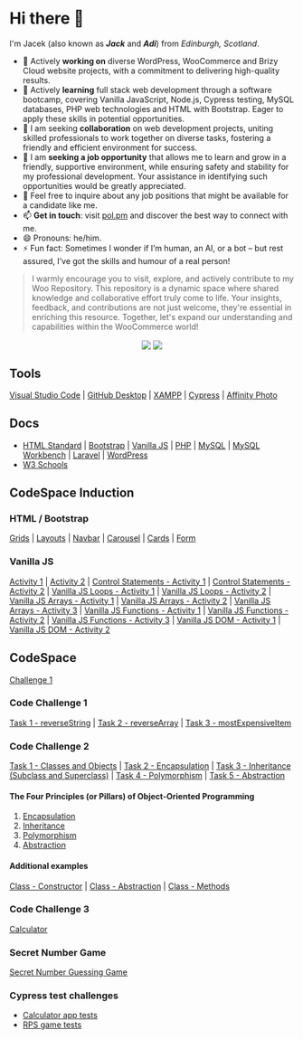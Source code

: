 # Hi there 👋

I'm Jacek (also known as ***Jack*** and ***Adi***) from *Edinburgh, Scotland*.

- 🔭 Actively **working on** diverse WordPress, WooCommerce and Brizy Cloud website projects, with a commitment to delivering high-quality results.
- 🌱 Actively **learning** full stack web development through a software bootcamp, covering Vanilla JavaScript, Node.js, Cypress testing, MySQL databases, PHP web technologies and HTML with Bootstrap. Eager to apply these skills in potential opportunities.
- 👯 I am seeking **collaboration** on web development projects, uniting skilled professionals to work together on diverse tasks, fostering a friendly and efficient environment for success.
- 🤔 I am **seeking a job opportunity** that allows me to learn and grow in a friendly, supportive environment, while ensuring safety and stability for my professional development. Your assistance in identifying such opportunities would be greatly appreciated.
- 💬 Feel free to inquire about any job positions that might be available for a candidate like me.
- 📫 **Get in touch**: visit [pol.pm](https://pol.pm) and discover the best way to connect with me.
- 😄 Pronouns: he/him.
- ⚡ Fun fact: Sometimes I wonder if I’m human, an AI, or a bot – but rest assured, I’ve got the skills and humour of a real person!

> I warmly encourage you to visit, explore, and actively contribute to my Woo Repository. This repository is a dynamic space where shared knowledge and collaborative effort truly come to life. Your insights, feedback, and contributions are not just welcome, they're essential in enriching this resource. Together, let's expand our understanding and capabilities within the WooCommerce world!

<!-- Most used langauges -->
<div align="center">
  <a href="https://github.com/pol-pm/github-readme-stats"><img align="center" src="https://github-readme-stats.vercel.app/api/pin/?username=pol-pm&layout=compact&repo=woo&theme=transparent&hide_border=true" /></a>
  <a href="https://github.com/pol-pm/github-readme-stats"><img align="center" src="https://github-readme-stats.vercel.app/api/top-langs/?username=pol-pm&layout=compact&theme=transparent&hide_border=true" /></a>
</div>

<!-- ## Featured repositories
<a href="https://github.com/pol-pm/woo">
  <img align="center" src="https://github-readme-stats.vercel.app/api/pin/?username=pol-pm&repo=woo&theme=transparent&hide_border=true" />
</a>
-->

<!-- ### Latest YouTube videos
<table>
<tr><td><a href="https://www.youtube.com/watch?v="><img width="140px" src="https://i.ytimg.com/vi/z6-5RklxhVY/mqdefault.jpg"></a></td>
<td><a href="https://www.youtube.com/watch?v=">Developer Decisions 🤔 #javascript #devlife</a> (Jan 27, 2024)<br/></td></tr>
<tr><td><a href="https://www.youtube.com/watch?v="><img width="140px" src="https://i.ytimg.com/vi/53ODzQoSZOg/mqdefault.jpg"></a></td>
<td><a href="https://www.youtube.com/watch?v=">Networking is HARD!</a> (Jan 26, 2024)<br/></td></tr>
<tr><td><a href="https://www.youtube.com/watch?v="><img width="140px" src="https://i.ytimg.com/vi/XTrDk9GJxsw/mqdefault.jpg"></a></td>
<td><a href="https://www.youtube.com/watch?v=">Open Source welcomes ALL help!</a> (Jan 25, 2024)<br/></td></tr>
<tr><td><a href="https://www.youtube.com/watch?v="><img width="140px" src="https://i.ytimg.com/vi/vksraDNPmSU/mqdefault.jpg"></a></td>
<td><a href="https://www.youtube.com/watch?v=">STOP watching tutorials!</a> (Jan 24, 2024)<br/></td></tr>
</table>
-->

## Tools
[Visual Studio Code](https://code.visualstudio.com/) | [GitHub Desktop](https://desktop.github.com/) | [XAMPP](https://www.apachefriends.org/index.html) | [Cypress](https://cypress.io/) | [Affinity Photo](https://affinity.serif.com/en-gb/photo/)

## Docs
* [HTML Standard](https://html.spec.whatwg.org/) | [Bootstrap](https://getbootstrap.com/docs/versions/) | [Vanilla JS](https://vanilla.js.org/) | [PHP](https://www.php.net/docs.php) | [MySQL](https://dev.mysql.com/doc/refman/8.0/en/) | [MySQL Workbench](https://dev.mysql.com/doc/workbench/en/) | [Laravel](https://laravel.com/docs/) | [WordPress](https://wordpress.org/documentation/)
* [W3 Schools](https://www.w3schools.com/)

## CodeSpace Induction

### HTML / Bootstrap
[Grids](https://cs.pol.pm/grids.html) | [Layouts](https://cs.pol.pm/layout.html) | [Navbar](https://cs.pol.pm/navbar.html) | [Carousel](https://cs.pol.pm/carousel.html) | [Cards](https://cs.pol.pm/card.html) | [Form](https://cs.pol.pm/form.html)

### Vanilla JS
[Activity 1](https://cs.pol.pm/vanillajs1.html) | [Activity 2](https://cs.pol.pm/vanillajs2.html) | [Control Statements - Activity 1](https://cs.pol.pm/vjscsa1.html) | [Control Statements - Activity 2](https://cs.pol.pm/vjscsa2.html) | [Vanilla JS Loops - Activity 1](https://cs.pol.pm/vjsloopsa1.html) | [Vanilla JS Loops - Activity 2](https://cs.pol.pm/vjsloopsa2.html) | [Vanilla JS Arrays - Activity 1](https://cs.pol.pm/vjsarraysa1.html) | [Vanilla JS Arrays - Activity 2](https://cs.pol.pm/vjsarraysa2.html) | [Vanilla JS Arrays - Activity 3](https://cs.pol.pm/vjsarraysa3.html) | [Vanilla JS Functions - Activity 1](https://cs.pol.pm/vjsfunca1.html) | [Vanilla JS Functions - Activity 2](https://cs.pol.pm/vjsfunca2.html) | [Vanilla JS Functions - Activity 3](https://cs.pol.pm/vjsfunca3.html) | [Vanilla JS DOM - Activity 1](https://cs.pol.pm/vjsdoma1.html) | [Vanilla JS DOM - Activity 2](https://cs.pol.pm/vjsdoma2.html)

## CodeSpace
[Challenge 1](https://cs.pol.pm/codespace.html)

### Code Challenge 1
[Task 1 - reverseString](https://github.com/pol-pm/starter-template/blob/main/CC1/task1.js) | [Task 2 - reverseArray](https://github.com/pol-pm/starter-template/blob/main/CC1/task2.js) | [Task 3 - mostExpensiveItem](https://github.com/pol-pm/starter-template/blob/main/CC1/task3.js)

### Code Challenge 2
[Task 1 - Classes and Objects](https://github.com/pol-pm/starter-template/blob/main/CC2/task1.js) | [Task 2 - Encapsulation](https://github.com/pol-pm/starter-template/blob/main/CC2/task2.js) | [Task 3 - Inheritance (Subclass and Superclass)](https://github.com/pol-pm/starter-template/blob/main/CC2/task3.js) | [Task 4 - Polymorphism](https://github.com/pol-pm/starter-template/blob/main/CC2/task4.js) | [Task 5 - Abstraction](https://github.com/pol-pm/starter-template/blob/main/CC2/task5.js)

#### The Four Principles (or Pillars) of Object-Oriented Programming
1. [Encapsulation](https://github.com/pol-pm/starter-template/blob/main/CC2/class1_enc.js)
2. [Inheritance](https://github.com/pol-pm/starter-template/blob/main/CC2/class2_inh.js)
3. [Polymorphism](https://github.com/pol-pm/starter-template/blob/main/CC2/class3_pol.js)
4. [Abstraction](https://github.com/pol-pm/starter-template/blob/main/CC2/class4_abs.js)

#### Additional examples
[Class - Constructor](https://github.com/pol-pm/starter-template/blob/main/CC2/class_constructor.js) | [Class - Abstraction](https://github.com/pol-pm/starter-template/blob/main/CC2/class_abstract.js) | [Class - Methods](https://github.com/pol-pm/starter-template/blob/main/CC2/class_methods.js)

### Code Challenge 3
[Calculator](https://cs.pol.pm/CC3/)

### Secret Number Game
[Secret Number Guessing Game](https://cs.pol.pm/SecretNumber)

### Cypress test challenges
- [Calculator app tests](https://github.com/pol-pm/cypress-tests/blob/14a83b95ecfce052d3530ce5ea62fa9c7858fbdf/calc.cy.js)
- [RPS game tests](https://github.com/pol-pm/cypress-tests/blob/58338243f3ca311f76766b71d606e3d8eae3b278/rps.cy.js)

<!--
**pol-pm/pol-pm** is a ✨ _special_ ✨ repository because its `README.md` (this file) appears on your GitHub profile.

Here are some ideas to get you started:

- 🔭 I’m currently working on ...
- 🌱 I’m currently learning ...
- 👯 I’m looking to collaborate on ...
- 🤔 I’m looking for help with ...
- 💬 Ask me about ...
- 📫 How to reach me: ...
- 😄 Pronouns: ...
- ⚡ Fun fact: ...
-->
